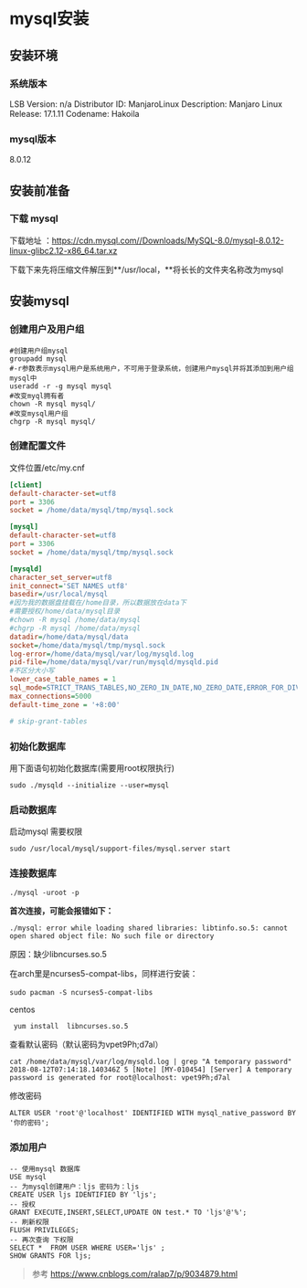 # mysql安装

## 安装环境

### 系统版本

LSB Version:	n/a
Distributor ID:	ManjaroLinux
Description:	Manjaro Linux
Release:	17.1.11
Codename:	Hakoila

### mysql版本

8.0.12

## 安装前准备

### 下载 mysql

下载地址 ：https://cdn.mysql.com//Downloads/MySQL-8.0/mysql-8.0.12-linux-glibc2.12-x86_64.tar.xz

下载下来先将压缩文件解压到**/usr/local，**将长长的文件夹名称改为mysql



## 安装mysql

### 创建用户及用户组

```shell
#创建用户组mysql
groupadd mysql 
#-r参数表示mysql用户是系统用户，不可用于登录系统，创建用户mysql并将其添加到用户组mysql中
useradd -r -g mysql mysql
#改变myql拥有者
chown -R mysql mysql/
#改变mysql用户组
chgrp -R mysql mysql/
```



### 创建配置文件

文件位置/etc/my.cnf

```ini
[client]
default-character-set=utf8
port = 3306
socket = /home/data/mysql/tmp/mysql.sock

[mysql]
default-character-set=utf8
port = 3306
socket = /home/data/mysql/tmp/mysql.sock

[mysqld]
character_set_server=utf8
init_connect='SET NAMES utf8'
basedir=/usr/local/mysql
#因为我的数据盘挂载在/home目录，所以数据放在data下
#需要授权/home/data/mysql目录
#chown -R mysql /home/data/mysql
#chgrp -R mysql /home/data/mysql
datadir=/home/data/mysql/data
socket=/home/data/mysql/tmp/mysql.sock
log-error=/home/data/mysql/var/log/mysqld.log
pid-file=/home/data/mysql/var/run/mysqld/mysqld.pid
#不区分大小写
lower_case_table_names = 1
sql_mode=STRICT_TRANS_TABLES,NO_ZERO_IN_DATE,NO_ZERO_DATE,ERROR_FOR_DIVISION_BY_ZERO,NO_AUTO_CREATE_USER,NO_ENGINE_SUBSTITUTION
max_connections=5000
default-time_zone = '+8:00'

# skip-grant-tables
```

### 初始化数据库

用下面语句初始化数据库(需要用root权限执行)

```shell
sudo ./mysqld --initialize --user=mysql
```



### 启动数据库

 启动mysql 需要权限

```shell
sudo /usr/local/mysql/support-files/mysql.server start
```



### 连接数据库

```shell
./mysql -uroot -p
```

**首次连接，可能会报错如下：**

```
./mysql: error while loading shared libraries: libtinfo.so.5: cannot open shared object file: No such file or directory
```

原因：缺少libncurses.so.5

在arch里是ncurses5-compat-libs，同样进行安装：

```shell
sudo pacman -S ncurses5-compat-libs　
```

centos

```shell
 yum install  libncurses.so.5 
```

查看默认密码（默认密码为vpet9Ph;d7al）

```shell
cat /home/data/mysql/var/log/mysqld.log | grep "A temporary password"
2018-08-12T07:14:18.140346Z 5 [Note] [MY-010454] [Server] A temporary password is generated for root@localhost: vpet9Ph;d7al
```

修改密码

```mysql
ALTER USER 'root'@'localhost' IDENTIFIED WITH mysql_native_password BY '你的密码'; 
```



### 添加用户

```mysql
-- 使用mysql 数据库
USE mysql
-- 为mysql创建用户：ljs 密码为：ljs
CREATE USER ljs IDENTIFIED BY 'ljs';
-- 授权
GRANT EXECUTE,INSERT,SELECT,UPDATE ON test.* TO 'ljs'@'%';
-- 刷新权限
FLUSH PRIVILEGES;
-- 再次查询 下权限
SELECT *  FROM USER WHERE USER='ljs' ;
SHOW GRANTS FOR ljs;
```











> 参考 https://www.cnblogs.com/ralap7/p/9034879.html